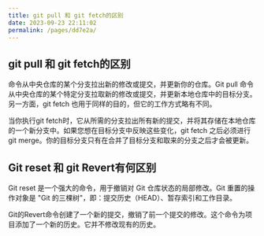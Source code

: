 ```yaml
---
title: git pull 和 git fetch的区别
date: 2023-09-23 22:11:02
permalink: /pages/dd7e2a/
---
```


## git pull 和 git fetch的区别

命令从中央仓库的某个分支拉出新的修改或提交，并更新你的仓库。Git pull 命令从中央仓库的某个特定分支拉取新的修改或提交，并更新本地仓库中的目标分支。另一方面，git fetch 也用于同样的目的，但它的工作方式略有不同。

当你执行git fetch时，它从所需的分支拉出所有新的提交，并将其存储在本地仓库的一个新分支中。如果您想在目标分支中反映这些变化，git fetch 之后必须进行 git merge。你的目标分支只有在合并了目标分支和取来的分支之后才会被更新。

## Git reset 和 git Revert有何区别

Git reset 是一个强大的命令，用于撤销对 Git 仓库状态的局部修改。Git 重置的操作对象是 "Git 的三棵树"，即：提交历史（HEAD）、暂存索引和工作目录。

Git的Revert命令创建了一个新的提交，撤销了前一个提交的修改。这个命令为项目添加了一个新的历史。它并不修改现有的历史。
